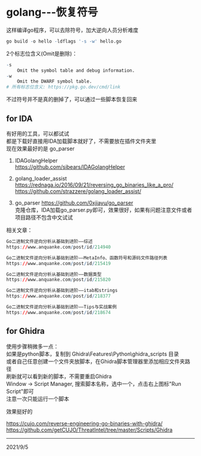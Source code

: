 # golang---恢复符号

这样编译go程序，可以去除符号，加大逆向人员分析难度  
```r
go build -o hello -ldflags '-s -w' hello.go
```

2个标志位含义(Omit是删除)：  
```r
-s
	Omit the symbol table and debug information.
-w
	Omit the DWARF symbol table.
# 所有标志位含义: https://pkg.go.dev/cmd/link
```
不过符号并不是真的删掉了，可以通过一些脚本恢复回来  

## for IDA
有好用的工具，可以都试试  
都是下载好直接用IDA加载脚本就好了，不需要放在插件文件夹里  
现在效果最好的是 go_parser  

1. IDAGolangHelper  
https://github.com/sibears/IDAGolangHelper  

2. golang_loader_assist
https://rednaga.io/2016/09/21/reversing_go_binaries_like_a_pro/  
https://github.com/strazzere/golang_loader_assist/  

3. go_parser
https://github.com/0xjiayu/go_parser  
克隆仓库，IDA加载go_parser.py即可，效果很好，如果有问题注意文件或者项目路径不包含中文试试  

相关文章：  
```r
Go二进制文件逆向分析从基础到进阶——综述
https://www.anquanke.com/post/id/214940

Go二进制文件逆向分析从基础到进阶——MetaInfo、函数符号和源码文件路径列表
https://www.anquanke.com/post/id/215419

Go二进制文件逆向分析从基础到进阶——数据类型
https://www.anquanke.com/post/id/215820

Go二进制文件逆向分析从基础到进阶——itab和strings
https://www.anquanke.com/post/id/218377

Go二进制文件逆向分析从基础到进阶——Tips与实战案例
https://www.anquanke.com/post/id/218674
```

## for Ghidra
使用步骤稍微多一点：  
如果是python脚本，复制到 Ghidra\Features\Python\ghidra_scripts 目录  
或者自己任意创建一个文件夹放脚本，在Ghidra脚本管理器里添加相应文件夹路径  
刷新就可以看到新的脚本，不需要重启Ghidra  
Window -> Script Manager, 搜索脚本名称，选中一个，点击右上图标"Run Script"即可  
注意一次只能运行一个脚本  

效果挺好的  

https://cujo.com/reverse-engineering-go-binaries-with-ghidra/  
https://github.com/getCUJO/ThreatIntel/tree/master/Scripts/Ghidra  


---
2021/9/5  
